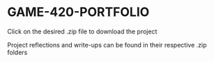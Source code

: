 # GAME-420-PORTFOLIO

Click on the desired .zip file to download the project

Project reflections and write-ups can be found in their respective .zip folders
